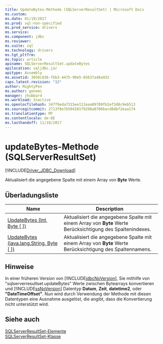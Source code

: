 ```yaml
---
title: UpdateBytes-Methode (SQLServerResultSet) | Microsoft Docs
ms.custom: 
ms.date: 01/19/2017
ms.prod: sql-non-specified
ms.prod_service: drivers
ms.service: 
ms.component: jdbc
ms.reviewer: 
ms.suite: sql
ms.technology: drivers
ms.tgt_pltfrm: 
ms.topic: article
apiname: SQLServerResultSet.updateBytes
apilocation: sqljdbc.jar
apitype: Assembly
ms.assetid: 3050c836-fbb3-4475-99e5-05637a48a932
caps.latest.revision: "12"
author: MightyPen
ms.author: genemi
manager: jhubbard
ms.workload: Inactive
ms.openlocfilehash: 347f9eda7315ee112eaa09709fb2ef3d8c9eb513
ms.sourcegitcommit: 2713f8e7b504101f9298a0706bacd84bf2eaa174
ms.translationtype: MT
ms.contentlocale: de-DE
ms.lasthandoff: 11/18/2017
---
```

# <a name="updatebytes-method-sqlserverresultset"></a>updateBytes-Methode (SQLServerResultSet)
[!INCLUDE[Driver_JDBC_Download](../../../includes/driver_jdbc_download.md)]

  Aktualisiert die angegebene Spalte mit einem Array von **Byte** Werte.  
  
## <a name="overload-list"></a>Überladungsliste  
  
|Name|Description|  
|----------|-----------------|  
|[UpdateBytes (Int, Byte &#91; &#93;)](../../../connect/jdbc/reference/updatebytes-method-int-byte.md)|Aktualisiert die angegebene Spalte mit einem Array von **Byte** Werte Berücksichtigung des Spaltenindexes.|  
|[UpdateBytes (java.lang.String, Byte &#91; &#93;)](../../../connect/jdbc/reference/updatebytes-method-java-lang-string-byte.md)|Aktualisiert die angegebene Spalte mit einem Array von **Byte** Werte Berücksichtigung des Spaltennamens.|  
  
## <a name="remarks"></a>Hinweise  
 In einer früheren Version von [!INCLUDE[jdbcNoVersion](../../../includes/jdbcnoversion_md.md)], Sie mithilfe von "sqlserverresultset.updateBytes" Werte zwischen Bytearrays konvertieren und [!INCLUDE[ssNoVersion](../../../includes/ssnoversion_md.md)] Datentyp **Datum**, **Zeit**,  **datetime2**, oder **"DateTimeOffset"**. Nun wird durch Verwendung der Methode mit diesen Datentypen eine Ausnahme ausgelöst, die angibt, dass die Konvertierung nicht unterstützt wird.  
  
## <a name="see-also"></a>Siehe auch  
 [SQLServerResultSet-Elemente](../../../connect/jdbc/reference/sqlserverresultset-members.md)   
 [SQLServerResultSet-Klasse](../../../connect/jdbc/reference/sqlserverresultset-class.md)  
  
  
